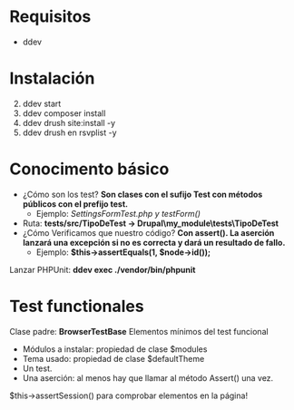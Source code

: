 # Requisitos

- ddev

# Instalación

2. ddev start
3. ddev composer install
5. ddev drush site:install -y
6. ddev drush en rsvplist -y

# Conocimento básico

- ¿Cómo son los test? __Son clases con el sufijo Test con métodos públicos con el prefijo test.__
  - Ejemplo: __SettingsFormTest.php_ y _testForm()__
- Ruta: __tests/src/TipoDeTest -> Drupal\my_module\tests\TipoDeTest__
- ¿Cómo Verificamos que nuestro código? __Con assert(). La aserción lanzará una excepción si no es correcta y dará un resultado de fallo.__
  - Ejemplo: __$this->assertEquals(1, $node->id());__

Lanzar PHPUnit: __ddev exec ./vendor/bin/phpunit__

# Test functionales

Clase padre: __BrowserTestBase__
Elementos mínimos del test funcional

- Módulos a instalar: propiedad de clase $modules
- Tema usado: propiedad de clase $defaultTheme
- Un test.
- Una aserción: al menos hay que llamar al método Assert() una vez.

$this->assertSession() para comprobar elementos en la página!
